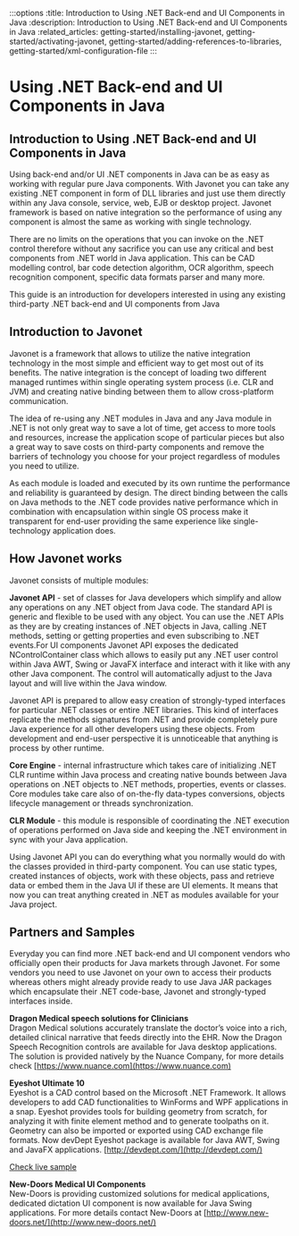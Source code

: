 :::options
:title:  Introduction to Using .NET Back-end and UI Components in Java
:description: Introduction to Using .NET Back-end and UI Components in Java
:related_articles: getting-started/installing-javonet, getting-started/activating-javonet, getting-started/adding-references-to-libraries, getting-started/xml-configuration-file
:::

# Using .NET Back-end and UI Components in Java

##  Introduction to Using .NET Back-end and UI Components in Java

Using back-end and/or UI .NET components in Java can be as easy as working with regular pure Java components. With Javonet you can take any existing .NET component in form of DLL libraries and just use them directly within any Java console, service, web, EJB or desktop project. Javonet framework is based on native integration so the performance of using any component is almost the same as working with single technology.  
  
There are no limits on the operations that you can invoke on the .NET control therefore without any sacrifice you can use any critical and best components from .NET world in Java application. This can be CAD modelling control, bar code detection algorithm, OCR algorithm, speech recognition component, specific data formats parser and many more.  
  
This guide is an introduction for developers interested in using any existing third-party .NET back-end and UI components from Java  
  
## Introduction to Javonet

Javonet is a framework that allows to utilize the native integration technology in the most simple and efficient way to get most out of its benefits. The native integration is the concept of loading two different managed runtimes within single operating system process (i.e. CLR and JVM) and creating native binding between them to allow cross-platform communication.  
  
The idea of re-using any .NET modules in Java and any Java module in .NET is not only great way to save a lot of time, get access to more tools and resources, increase the application scope of particular pieces but also a great way to save costs on third-party components and remove the barriers of technology you choose for your project regardless of modules you need to utilize.  
  
As each module is loaded and executed by its own runtime the performance and reliability is guaranteed by design. The direct binding between the calls on Java methods to the .NET code provides native performance which in combination with encapsulation within single OS process make it transparent for end-user providing the same experience like single-technology application does.  
  
## How Javonet works
  
Javonet consists of multiple modules:  
  
**Javonet API** -  set of classes for Java developers which simplify and allow any operations on any .NET object from Java code. The standard API is generic and flexible to be used with any object. You can use the .NET APIs as they are by creating instances of .NET objects in Java, calling .NET methods, setting or getting properties and even subscribing to .NET events.For UI components Javonet API exposes the dedicated NControlContainer class which allows to easily put any .NET user control within Java AWT, Swing or JavaFX interface and interact with it like with any other Java component. The control will automatically adjust to the Java layout and will live within the Java window.  
  
Javonet API is prepared to allow easy creation of strongly-typed interfaces for particular .NET classes or entire .NET libraries. This kind of interfaces replicate the methods signatures from .NET and provide completely pure Java experience for all other developers using these objects. From development and end-user perspective it is unnoticeable that anything is process by other runtime.  

**Core Engine** - internal infrastructure which takes care of initializing .NET CLR runtime within Java process and creating native bounds between Java operations on .NET objects to .NET methods, properties, events or classes. Core modules take care also of on-the-fly data-types conversions, objects lifecycle management or threads synchronization. 
  
**CLR Module** - this module is responsible of coordinating the .NET execution of operations performed on Java side and keeping the .NET environment in sync with your Java application.  
  
Using Javonet API you can do everything what you normally would do with the classes provided in third-party component. You can use static types, created instances of objects, work with these objects, pass and retrieve data or embed them in the Java UI if these are UI elements. It means that now you can treat anything created in .NET as modules available for your Java project.  
  
## Partners and Samples

Everyday you can find more .NET back-end and UI component vendors who officially open their products for Java markets through Javonet. For some vendors you need to use Javonet on your own to access their products whereas others might already provide ready to use Java JAR packages which encapsulate their .NET code-base, Javonet and strongly-typed interfaces inside.  
  
 **Dragon Medical speech solutions for Clinicians**  
Dragon Medical solutions accurately translate the doctor’s voice into a rich, detailed clinical narrative that feeds directly into the EHR. Now the Dragon Speech Recognition controls are available for Java desktop applications. The solution is provided natively by the Nuance Company, for more details check [https://www.nuance.com](https://www.nuance.com)
  
**Eyeshot Ultimate 10**  
Eyeshot is a CAD control based on the Microsoft .NET Framework. It allows developers to add CAD functionalities to WinForms and WPF applications in a snap. Eyeshot provides tools for building geometry from scratch, for analyzing it with finite element method and to generate toolpaths on it. Geometry can also be imported or exported using CAD exchange file formats. Now devDept Eyeshot package is available for Java AWT, Swing and JavaFX applications. [http://devdept.com/](http://devdept.com/)

[Check live sample](https://www.javonet.com/java-devs/samples/using-devdept-net-winforms-eyeshot-cad-ui-components-java-awt/)  
  
**New-Doors Medical UI Components**  
New-Doors is providing customized solutions for medical applications, dedicated dictation UI component is now available for Java Swing applications. For more details contact New-Doors at [http://www.new-doors.net/](http://www.new-doors.net/)